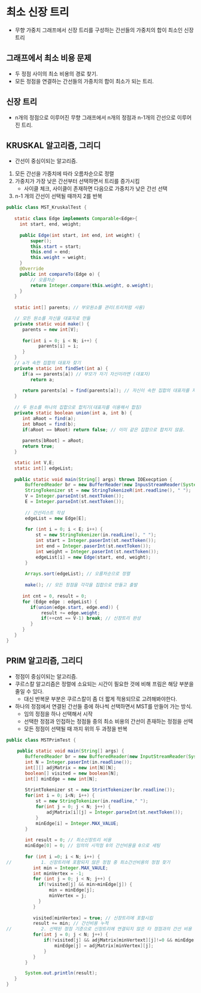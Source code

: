 # 최소 신장 트리
- 무향 가중치 그래프에서 신장 트리를 구성하는 간선들의 가중치의 합이 최소인 신장 트리

## 그래프에서 최소 비용 문제
- 두 정점 사이의 최소 비용의 경로 찾기.
- 모든 정점을 연결하는 간선들의 가중치의 합이 최소가 되는 트리.

## 신장 트리
- n개의 정점으로 이루어진 무향 그래프에서 n개의 정점과 n-1개의 간선으로 이루어진 트리.

## KRUSKAL 알고리즘, 그리디
- 간선이 중심이되는 알고리즘.

1. 모든 간선을 가중치에 따라 오름차순으로 정렬
2. 가중치가 가장 낮은 간선부터 선택하면서 트리를 증가시킴
    + 사이클 체크, 사이클이 존재하면 다음으로 가중치가 낮은 간선 선택
3. n-1 개의 간선이 선택될 때까지 2를 반복


```java
public class MST_KruskalTest {
    
   static class Edge implements Comparable<Edge>{
     int start, end, weight;
     
     public Edge(int start, int end, int weight) {
         super();
         this.start = start;
         this.end = end;
         this.weight = weight;
     }
     @Override
     public int compareTo(Edge o) {
         // 오름차순
         return Integer.compare(this.weight, o.weight);
     }
   }
    
   static int[] parents; // 부모원소를 관리(트리처럼 사용)

   // 모든 원소를 자신을 대표자로 만듦
   private static void make() {
      parents = new int[V];
              
      for(int i = 0; i < N; i++) {
            parents[i] = i;
      }
   }
   // a가 속한 집합의 대표자 찾기
   private static int findSet(int a) {
      if(a == parents[a]) // 부모가 자기 자신이라면 (대표자)
         return a;
   
      return parents[a] = find(parents[a]); // 자신이 속한 집합의 대표자를 자신의 부모로 : path compression
   }
   
   // 두 원소를 하나의 집합으로 합치기(대표자를 이용해서 합침)
   private static boolean union(int a, int b) {
      int aRoot = find(a);
      int bRoot = find(b);
      if(aRoot == bRoot) return false; // 이미 같은 집합으로 합치지 않음.
   
      parents[bRoot] = aRoot;
      return true;
   }

   static int V,E;
   static int[] edgeList;
    
   public static void main(String[] args) throws IOExecption {
       BufferedReader br = new BufferReader(new InpusStreamReader(System.in));
       StringTokenizer st = new StringTokenizeR(int.readline(), " ");
       V = Integer.parseInt(st.nextToken());
       E = Integer.parseInt(st.nextToken());
       
       // 간선리스트 작성
       edgeList = new Edge[E];
       
       for (int i = 0; i < E; i++) {
           st = new StringTokenizer(in.readLine(), " ");
           int start = Integer.paserInt(st.nextToken());
           int end = Integer.paserInt(st.nextToken());
           int weight = Integer.paserInt(st.nextToken());
           edgeList[i] = new Edge(start, end, weight);
       }
       
       Arrays.sort(edgeList); // 오름차순으로 정렬
      
       make(); // 모든 정점을 각각을 집합으로 만들고 출발
        
      int cnt = 0, result = 0;
      for (Edge edge : edgeList) {
         if(union(edge.start, edge.end)) {
             result += edge.weight;
             if(++cnt == V-1) break; // 신장트리 완성
         }
      }
   }
}
```

## PRIM 알고리즘, 그리디
- 정점이 중심이되는 알고리즘.
- 쿠르스칼 알고리즘은 정렬에 소요되는 시간이 필요한 것에 비해 프림은 해당 부분을 줄일 수 있다.
  + 대신 반복문 부분은 쿠르스칼이 좀 더 짧게 적용되므로 고려해봐야한다.
- 하나의 정점에서 연결된 간선들 중에 하나씩 선택하면서 MST를 만들어 가는 방식.
   + 임의 정점을 하나 선택해서 시작
   + 선택한 정점과 인접하는 정점들 중의 최소 비용의 간선이 존재하는 정점을 선택
   + 모든 정점이 선택될 때 까지 위의 두 과정을 반복
   
```java
public class MSTPrimTest {
   
    public static void main(String[] args) {
       BufferedReader br = new BufferedReader(new InputStreamReader(System.in));
       int N = Integer.paserInt(in.readline());
       int[][] adjMatrix = new int[N][N];
       boolean[] visited = new boolean[N];
       int[] minEdge = new int[N];
       
       StrintTokenizer st = new StrintTokenizer(br.readline());
       for(int i = 0; i<N; i++) {
           st = new StringTokenizer(in.readline," ");
           for(int j = 0; j < N; j++) {
               adjMatrix[i][j] = Integer.parseInt(st.nextToken());
           }
           minEdge[i] = Integer.MAX_VALUE;
       }
       
       int result = 0; // 최소신장트리 비용
       minEdge[0] = 0; // 임의의 시작점 0의 간선비용을 0으로 세팅
       
       for (int i =0; i < N; i++) { 
//           1. 신장트리에 포함되지 않은 정점 중 최소간선비용의 정점 찾기
          int min = Integer.MAX_VAULE;
          int minVertex = -1;
          for (int j = 0; j < N; j++) {
            if(!visited[j] && min>minEdge[j]) {
                min = minEdge[j];
                minVertex = j;
            }    
          }
          
          visited[minVertex] = true; // 신장트리에 포함시킴
          result += min; // 간선비용 누적
//           2. 선택된 정점 기준으로 신장트리에 연결되지 않은 타 정점과의 간선 비용 최소로 업데이트
          for(int j = 0; j < N; j++) {
              if(!visited[j] && adjMatrix[minVertext][j]!=0 && minEdge[j] > adjMatrix[minVertex][j]) {
                  minEdge[j] = adjMatrix[minVertex][j];
              }
          }
       }

       System.out.println(result);
   }
}
```